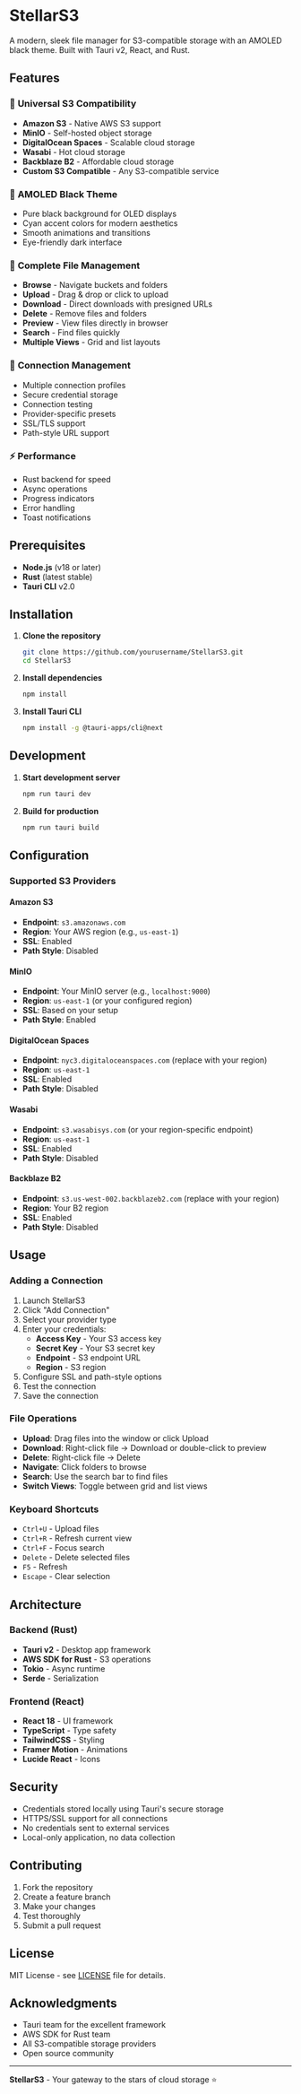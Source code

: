# StellarS3

A modern, sleek file manager for S3-compatible storage with an AMOLED black theme. Built with Tauri v2, React, and Rust.

## Features

### 🌟 **Universal S3 Compatibility**
- **Amazon S3** - Native AWS S3 support
- **MinIO** - Self-hosted object storage
- **DigitalOcean Spaces** - Scalable cloud storage
- **Wasabi** - Hot cloud storage
- **Backblaze B2** - Affordable cloud storage
- **Custom S3 Compatible** - Any S3-compatible service

### 🎨 **AMOLED Black Theme**
- Pure black background for OLED displays
- Cyan accent colors for modern aesthetics
- Smooth animations and transitions
- Eye-friendly dark interface

### 📁 **Complete File Management**
- **Browse** - Navigate buckets and folders
- **Upload** - Drag & drop or click to upload
- **Download** - Direct downloads with presigned URLs
- **Delete** - Remove files and folders
- **Preview** - View files directly in browser
- **Search** - Find files quickly
- **Multiple Views** - Grid and list layouts

### 🔗 **Connection Management**
- Multiple connection profiles
- Secure credential storage
- Connection testing
- Provider-specific presets
- SSL/TLS support
- Path-style URL support

### ⚡ **Performance**
- Rust backend for speed
- Async operations
- Progress indicators
- Error handling
- Toast notifications

## Prerequisites

- **Node.js** (v18 or later)
- **Rust** (latest stable)
- **Tauri CLI** v2.0

## Installation

1. **Clone the repository**
   ```bash
   git clone https://github.com/yourusername/StellarS3.git
   cd StellarS3
   ```

2. **Install dependencies**
   ```bash
   npm install
   ```

3. **Install Tauri CLI**
   ```bash
   npm install -g @tauri-apps/cli@next
   ```

## Development

1. **Start development server**
   ```bash
   npm run tauri dev
   ```

2. **Build for production**
   ```bash
   npm run tauri build
   ```

## Configuration

### Supported S3 Providers

#### Amazon S3
- **Endpoint**: `s3.amazonaws.com`
- **Region**: Your AWS region (e.g., `us-east-1`)
- **SSL**: Enabled
- **Path Style**: Disabled

#### MinIO
- **Endpoint**: Your MinIO server (e.g., `localhost:9000`)
- **Region**: `us-east-1` (or your configured region)
- **SSL**: Based on your setup
- **Path Style**: Enabled

#### DigitalOcean Spaces
- **Endpoint**: `nyc3.digitaloceanspaces.com` (replace with your region)
- **Region**: `us-east-1`
- **SSL**: Enabled
- **Path Style**: Disabled

#### Wasabi
- **Endpoint**: `s3.wasabisys.com` (or your region-specific endpoint)
- **Region**: `us-east-1`
- **SSL**: Enabled
- **Path Style**: Disabled

#### Backblaze B2
- **Endpoint**: `s3.us-west-002.backblazeb2.com` (replace with your region)
- **Region**: Your B2 region
- **SSL**: Enabled
- **Path Style**: Disabled

## Usage

### Adding a Connection
1. Launch StellarS3
2. Click "Add Connection"
3. Select your provider type
4. Enter your credentials:
   - **Access Key** - Your S3 access key
   - **Secret Key** - Your S3 secret key
   - **Endpoint** - S3 endpoint URL
   - **Region** - S3 region
5. Configure SSL and path-style options
6. Test the connection
7. Save the connection

### File Operations
- **Upload**: Drag files into the window or click Upload
- **Download**: Right-click file → Download or double-click to preview
- **Delete**: Right-click file → Delete
- **Navigate**: Click folders to browse
- **Search**: Use the search bar to find files
- **Switch Views**: Toggle between grid and list views

### Keyboard Shortcuts
- `Ctrl+U` - Upload files
- `Ctrl+R` - Refresh current view
- `Ctrl+F` - Focus search
- `Delete` - Delete selected files
- `F5` - Refresh
- `Escape` - Clear selection

## Architecture

### Backend (Rust)
- **Tauri v2** - Desktop app framework
- **AWS SDK for Rust** - S3 operations
- **Tokio** - Async runtime
- **Serde** - Serialization

### Frontend (React)
- **React 18** - UI framework
- **TypeScript** - Type safety
- **TailwindCSS** - Styling
- **Framer Motion** - Animations
- **Lucide React** - Icons

## Security

- Credentials stored locally using Tauri's secure storage
- HTTPS/SSL support for all connections
- No credentials sent to external services
- Local-only application, no data collection

## Contributing

1. Fork the repository
2. Create a feature branch
3. Make your changes
4. Test thoroughly
5. Submit a pull request

## License

MIT License - see [LICENSE](LICENSE) file for details.

## Acknowledgments

- Tauri team for the excellent framework
- AWS SDK for Rust team
- All S3-compatible storage providers
- Open source community

---

**StellarS3** - Your gateway to the stars of cloud storage ⭐